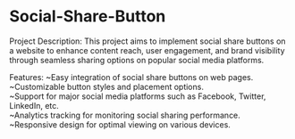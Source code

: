 # Social-Share-Button
<p>Project Description:
This project aims to implement social share buttons on a website to enhance content reach, user engagement, and brand visibility through seamless sharing options on popular social media platforms.

Features:
~Easy integration of social share buttons on web pages.<br>
~Customizable button styles and placement options.<br>
~Support for major social media platforms such as Facebook, Twitter, LinkedIn, etc.<br>
~Analytics tracking for monitoring social sharing performance.<br>
~Responsive design for optimal viewing on various devices.<br>
</p>
